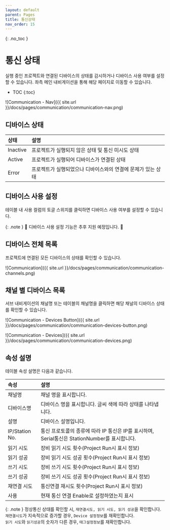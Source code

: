 ```yaml
---
layout: default
parent: Pages
title: 통신상태
nav_order: 15
---
```


{: .no_toc }
# 통신 상태
실행 중인 프로젝트와 연결된 디바이스의 상태를 감시하거나 디바이스 사용 여부를 설정할 수 있습니다. 좌측 메인 내비게이션을 통해 해당 페이지로 이동할 수 있습니다.

- TOC
{:toc}

![Communication - Nav]({{ site.url }}/docs/pages/communication/communication-nav.png)


## 디바이스 상태

| 상태                                         | 설명 |
| :------------------------------------------- | :--- |
| <span class="highlight-gray">Inactive</span> | 프로젝트가 실행되지 않은 상태 및 통신 미시도 상태 |
| <span class="highlight-green">Active</span>  | 프로젝트가 실행되어 디바이스가 연결된 상태 |
| <span class="highlight-red">Error</span>     | 프로젝트가 실행되었으나 디바이스와의 연결에 문제가 있는 상태 |


## 디바이스 사용 설정
테이블 내 사용 컬럼의 토글 스위치를 클릭하면 디바이스 사용 여부를 설정할 수 있습니다.

{: .note }
🚧 디바이스 사용 설정 기능은 추후 지원 예정입니다. 🚧 


## 디바이스 전체 목록
프로젝트에 연결된 모든 디바이스의 상태를 확인할 수 있습니다.

![Communication]({{ site.url }}/docs/pages/communication/communication-channels.png)

## 채널 별 디바이스 목록
서브 내비게이션의 채널명 또는 테이블의 채널명을 클릭하면 해당 채널의 디바이스 상태를 확인할 수 있습니다.

![Communication - Devices Button]({{ site.url }}/docs/pages/communication/communication-devices-button.png)

![Communication - Devices]({{ site.url }}/docs/pages/communication/communication-devices.png)

## 속성 설명  
테이블 속성 설명은 다음과 같습니다.

| 속성                                         | 설명 |
| :------------------------------------------- | :--- |
|채널명| 채널 명을 표시합니다.|
|디바이스명| 디바이스 명을 표시합니다. 글씨 색에 따라 상태를 나타냅니다.|
|설명|디바이스 설명입니다.|
|IP/Station No. | 통신 프로토콜의 종류에 따라 IP 통신은 IP를 표시하며, Serial통신은 StationNumber를 표시합니다.|
|읽기 시도| 장비 읽기 시도 횟수(Project Run시 표시 정보)|
|읽기 성공| 장비 읽기 시도 성공 횟수(Project Run시 표시 정보)|
|쓰기 시도| 장비 쓰기 시도 횟수(Project Run시 표시 정보)|
|쓰기 성공| 장비 쓰기 시도 성공 횟수(Project Run시 표시 정보)|
|재연결 시도| 통신연결 재시도 횟수(Project Run시 표시 정보)|
|사용| 현재 통신 연결 Enable로 설정하였는지 표시|

{: .note }
정상통신 상태를 확인할 시, `재연결시도, 읽기 시도, 읽기 성공`을 확인합니다.  
`재연결시도`가 지속적으로 증가할 경우, `Device 설정정보`를 재확인합니다.  
`읽기 시도`와 `읽기성공`의 숫자가 다른 경우, `태그설정정보`를 재확인합니다.  
